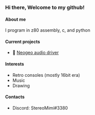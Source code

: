### Hi there, Welcome to my github!

#### About me
I program in z80 assembly, c, and python

#### Current projects
* :musical_note: [Neogeo audio driver](https://github.com/GbaCretin/Mezz-Estate-NeoGeo-Audio-Driver)

#### Interests
* Retro consoles (mostly 16bit era)
* Music
* Drawing

#### Contacts
* Discord: StereoMimi#3380
